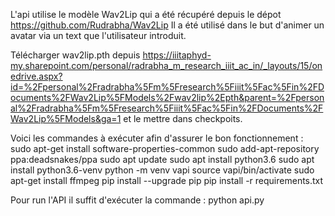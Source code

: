 L'api utilise le modèle Wav2Lip qui a été récupéré depuis le dépot https://github.com/Rudrabha/Wav2Lip
Il a été utilisé dans le but d'animer un avatar via un text que l'utilisateur introduit.

Télécharger wav2lip.pth depuis https://iiitaphyd-my.sharepoint.com/personal/radrabha_m_research_iiit_ac_in/_layouts/15/onedrive.aspx?id=%2Fpersonal%2Fradrabha%5Fm%5Fresearch%5Fiiit%5Fac%5Fin%2FDocuments%2FWav2Lip%5FModels%2Fwav2lip%2Epth&parent=%2Fpersonal%2Fradrabha%5Fm%5Fresearch%5Fiiit%5Fac%5Fin%2FDocuments%2FWav2Lip%5FModels&ga=1 et le mettre dans checkpoits.

Voici les commandes à exécuter afin d'assurer le bon fonctionnement : 
    sudo apt-get install software-properties-common
    sudo add-apt-repository ppa:deadsnakes/ppa
    sudo apt update
    sudo apt install python3.6
    sudo apt install python3.6-venv
    python -m venv vapi
    source vapi/bin/activate
    sudo apt-get install ffmpeg
    pip install --upgrade pip
    pip install -r requirements.txt

Pour run l'API il suffit d'exécuter la commande : 
    python api.py